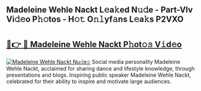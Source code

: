 ## Madeleine Wehle Nackt L𝚎a𝚔ed N𝚞𝚍e - Part-Vlv Vi𝚍𝚎o P𝚑𝚘tos - H𝚘𝚝 O𝚗𝚕yf𝚊ns L𝚎a𝚔s P2VXO

# <h2><a href="http://kf53do.oniu.top/?m=Madeleine+Wehle+Nackt">🔗👉 🔴 Madeleine Wehle Nackt P𝚑ot𝚘𝚜 V𝚒d𝚎o</a></h2>

[![Madeleine Wehle Nackt Nu𝚍e𝚜](https://i.imgur.com/0qMVB7G.gif)](http://kf53do.oniu.top/?m=Madeleine+Wehle+Nackt)
Social media personality Madeleine Wehle Nackt, acclaimed for sharing dance and lifestyle knowledge, through presentations and blogs. Inspiring public speaker Madeleine Wehle Nackt, celebrated for their ability to inspire and motivate large audiences.  
